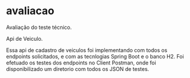 # avaliacao

Avaliação do teste técnico.

Api de Veiculo.

Essa api de cadastro de veiculos foi implementando com todos os endpoints solicitados, e com as tecnlogias Spring Boot e o banco H2.
Foi efetuado os testes dos endpoints no Client Postman, onde foi disponibilizado um diretorio com todos os JSON de testes.
